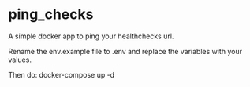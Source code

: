 # ping_checks
A simple docker app to ping your healthchecks url.

Rename the env.example file to .env and replace the variables with your values.

Then do:
docker-compose up -d
